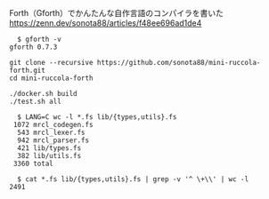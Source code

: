 Forth（Gforth）でかんたんな自作言語のコンパイラを書いた  
https://zenn.dev/sonota88/articles/f48ee696ad1de4

```
  $ gforth -v
gforth 0.7.3
```

```
git clone --recursive https://github.com/sonota88/mini-ruccola-forth.git
cd mini-ruccola-forth

./docker.sh build
./test.sh all
```

```
  $ LANG=C wc -l *.fs lib/{types,utils}.fs
 1072 mrcl_codegen.fs
  543 mrcl_lexer.fs
  942 mrcl_parser.fs
  421 lib/types.fs
  382 lib/utils.fs
 3360 total

  $ cat *.fs lib/{types,utils}.fs | grep -v '^ \+\\' | wc -l
2491
```
